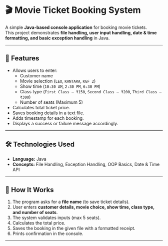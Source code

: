 # 🎬 Movie Ticket Booking System

A simple **Java-based console application** for booking movie tickets.  
This project demonstrates **file handling, user input handling, date & time formatting, and basic exception handling** in Java.  

---

## 🚀 Features
- Allows users to enter:
  - Customer name  
  - Movie selection (`LEO`, `KANTARA`, `KGF 2`)  
  - Show time (`10:30 AM`, `2:30 PM`, `6:30 PM`)  
  - Class type (`First Class – ₹150`, `Second Class – ₹200`, `Third Class – ₹300`)  
  - Number of seats (Maximum 5)  
- Calculates total ticket price.  
- Saves booking details in a text file.  
- Adds timestamp for each booking.  
- Displays a success or failure message accordingly.  

---

## 🛠️ Technologies Used
- **Language:** Java  
- **Concepts:** File Handling, Exception Handling, OOP Basics, Date & Time API  

---

## 📂 How It Works
1. The program asks for a **file name** (to save ticket details).  
2. User enters **customer details, movie choice, show time, class type, and number of seats**.  
3. The system validates inputs (max 5 seats).  
4. Calculates the total price.  
5. Saves the booking in the given file with a formatted receipt.  
6. Prints confirmation in the console.  

---



